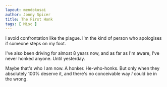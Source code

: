 ```yaml
---
layout: mendokusai
author: Jonny Spicer
title: The First Honk
tags: [ Misc ]
---
```

I avoid confrontation like the plague. I'm the kind of person who apologises if someone steps on my foot.

I've also been driving for almost 8 years now, and as far as I'm aware, I've never honked anyone. Until yesterday.

Maybe that's who I am now. A honker. He-who-honks. But only when they absolutely 100% deserve it, and there's no conceivable way *I* could be in the wrong.

